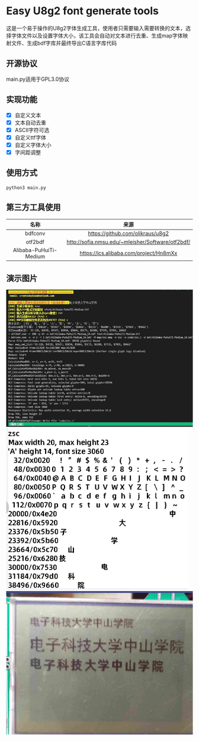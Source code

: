 # Easy U8g2 font generate tools

这是一个易于操作的U8g2字体生成工具，使用者只需要输入需要转换的文本，选择字体文件以及设置字体大小，该工具会自动对文本进行去重、生成map字体映射文件、生成bdf字库并最终导出C语言字库代码

## 开源协议

main.py适用于GPL3.0协议

## 实现功能

- [X] 自定义文本
- [X] 文本自动去重
- [X] ASCII字符可选
- [X] 自定义ttf字体
- [X] 自定义字体大小
- [X] 字间距调整

## 使用方式

    python3 main.py

## 第三方工具使用

| 名称 | 来源 |
| :----: | :----:  |
| bdfconv | <https://github.com/olikraus/u8g2> |
| otf2bdf | <http://sofia.nmsu.edu/~mleisher/Software/otf2bdf/> |
| Alibaba-PuHuiTi-Medium | <https://ics.alibaba.com/project/Hn8mXx> |

## 演示图片
![shell界面](shell.jpg)
![生成字体](font_tga.jpg)
![实际lcd演示](hc32f460_lcd.jpg)
